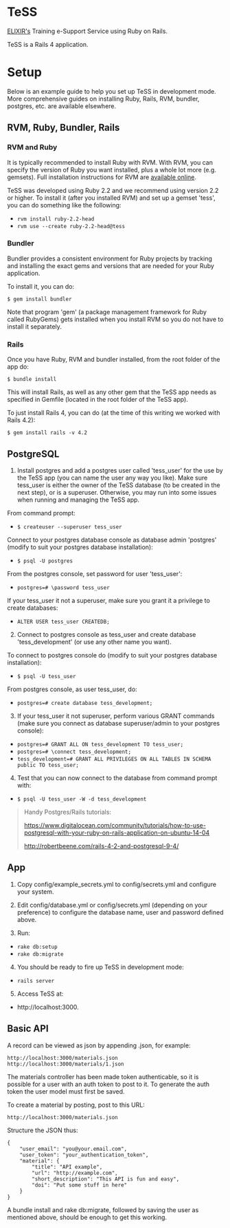 # TeSS

[ELIXIR's](https://www.elixir-europe.org/) Training e-Support Service using Ruby on Rails.

TeSS is a Rails 4 application.

# Setup
Below is an example guide to help you set up TeSS in development mode. More comprehensive guides on installing
Ruby, Rails, RVM, bundler, postgres, etc. are available elsewhere.

## RVM, Ruby, Bundler, Rails
### RVM and Ruby

It is typically recommended to install Ruby with RVM. With RVM, you can specify the version of Ruby you want
installed, plus a whole lot more (e.g. gemsets). Full installation instructions for RVM are [available online](http://rvm.io/rvm/install/).

TeSS was developed using Ruby 2.2 and we recommend using version 2.2 or higher. To install it (after you installed RVM) and set up a gemset 'tess', you
can do something like the following:

 * `rvm install ruby-2.2-head`
 * `rvm use --create ruby-2.2-head@tess`

### Bundler
 Bundler provides a consistent environment for Ruby projects by tracking and installing the exact gems and versions that are needed for your Ruby application.

 To install it, you can do:

`$ gem install bundler`

Note that program 'gem' (a package management framework for Ruby called RubyGems) gets installed when you install RVM so you do not have to install it separately.

### Rails

Once you have Ruby, RVM and bundler installed, from the root folder of the app do:

`$ bundle install`

This will install Rails, as well as any other gem that the TeSS app needs as specified in Gemfile (located in the root folder of the TeSS app).

To just install Rails 4, you can do (at the time of this writing we worked with Rails 4.2):

`$ gem install rails -v 4.2`

## PostgreSQL

1. Install postgres and add a postgres user called 'tess_user' for the use by the TeSS app (you can name the user any way you like).
Make sure tess_user is either the owner of the TeSS database (to be created in the next step), or is a superuser.
Otherwise, you may run into some issues when running and managing the TeSS app.

 From command prompt:
 * `$ createuser --superuser tess_user`

 Connect to your postgres database console as database admin 'postgres' (modify to suit your postgres database installation):
 * `$ psql -U postgres`

 From the postgres console, set password for user 'tess_user':
 * `postgres=# \password tess_user`

 If your tess_user it not a superuser, make sure you grant it a privilege to create databases:
 * `ALTER USER tess_user CREATEDB;`

2. Connect to postgres console as tess_user and create database 'tess_development' (or use any other name you want).

 To connect to postgres console do (modify to suit your postgres database installation):
 * `$ psql -U tess_user`

 From postgres console, as user tess_user, do:
 * `postgres=# create database tess_development;`

3. If your tess_user it not superuser, perform various GRANT commands (make sure you connect as database superuser/admin to your postgres console):
 * `postgres=# GRANT ALL ON tess_development TO tess_user;`
 * `postgres=# \connect tess_development;`
 * `tess_development=# GRANT ALL PRIVILEGES ON ALL TABLES IN SCHEMA public TO tess_user;`

4. Test that you can now connect to the database from command prompt with:
 * `$ psql -U tess_user -W -d tess_development`

> Handy Postgres/Rails tutorials:
>
> https://www.digitalocean.com/community/tutorials/how-to-use-postgresql-with-your-ruby-on-rails-application-on-ubuntu-14-04
>
> http://robertbeene.com/rails-4-2-and-postgresql-9-4/

## App

1. Copy config/example_secrets.yml to config/secrets.yml and configure your system.

2. Edit config/database.yml or config/secrets.yml (depending on your preference) to configure the database name, user and password defined above.

3. Run:
 * `rake db:setup`
 * `rake db:migrate`

4. You should be ready to fire up TeSS in development mode:
 * `rails server`

5. Access TeSS at:
 * http://localhost:3000.

## Basic API

A record can be viewed as json by appending .json, for example:

    http://localhost:3000/materials.json
    http://localhost:3000/materials/1.json

The materials controller has been made token authenticable, so it is possible for a user with an auth token to post
to it. To generate the auth token the user model must first be saved.

To create a material by posting, post to this URL:

    http://localhost:3000/materials.json

Structure the JSON thus:

    {
        "user_email": "you@your.email.com",
        "user_token": "your_authentication_token",
        "material": {
            "title": "API example",
            "url": "http://example.com",
            "short_description": "This API is fun and easy",
            "doi": "Put some stuff in here"
        }
    }

A bundle install and rake db:migrate, followed by saving the user as mentioned above, should be enough to get this
working.